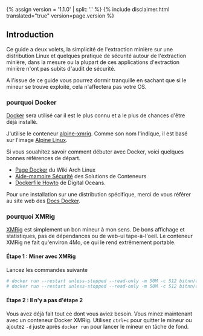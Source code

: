 {% assign version = '1.1.0' | split: '.' %}
{% include disclaimer.html translated="true" version=page.version %}
## Introduction

Ce guide a deux volets, la simplicité de l'extraction minière sur une distribution Linux et quelques pratique de sécurité autour de l'extraction minière, dans la mesure ou la plupart de ces applications d'extraction minière n'ont pas subits d'audit de sécurité.

A l'issue de ce guide vous pourrez dormir tranquille en sachant que si le mineur se trouve exploité, cela n'affectera pas votre OS.

### pourquoi Docker

[Docker](https://www.docker.com/) sera utilisé car il est le plus connu et a le plus de chances d'être déjà installé.

J'utilise le conteneur [alpine-xmrig](https://hub.docker.com/r/bitnn/alpine-xmrig/). Comme son nom l'indique, il est basé sur l'image [Alpine Linux](https://www.alpinelinux.org/).

Si vous souahitez savoir comment débuter avec Docker, voici quelques bonnes références de départ.
* [Page Docker](https://wiki.archlinux.org/index.php/Docker) du Wiki Arch Linux
* [Aide-mamoire Sécurité](http://container-solutions.com/content/uploads/2015/06/15.06.15_DockerCheatSheet_A2.pdf) des Solutions de Conteneurs
* [Dockerfile Howto](https://www.digitalocean.com/community/tutorials/docker-explained-using-dockerfiles-to-automate-building-of-images) de Digital Oceans.

Pour une installation sur une distribution spécifique, merci de vous référer au site web des [Docs Docker](https://docs.docker.com/engine/installation/).

### pourquoi XMRig

[XMRig](https://github.com/xmrig/xmrig) est simplement un bon mineur à mon sens. De bons affichage et statistiques, pas de dépendances ou de web-ui tape-à-l'oeil. Le conteneur XMRig ne fait qu'environ 4Mo, ce qui le rend extrêmement portable.

#### Étape 1 : Miner avec XMRig

Lancez les commandes suivante

```bash
# docker run --restart unless-stopped --read-only -m 50M -c 512 bitnn/alpine-xmrig -o POOL01 -o POOL02 -u WALLET -p PASSWORD -k
# docker run --restart unless-stopped --read-only -m 50M -c 512 bitnn/alpine-xmrig -o pool.supportxmr.com:7777 -u 45CJVagd6WwQAQfAkS91EHiTyfVaJn12uM4Su8iz6S2SHZ3QthmFM9BSPHVZY388ASWx8G9Wbz4BA24RQZUpGczb35fnnJz -p docker:secret -k
```

#### Étape 2 : Il n'y a pas d'étape 2

Vous avez déjà fait tout ce dont vous aviez besoin. Vous minez maintenant avec un conteneur Docker XMRig. Utilisez `ctrl+c` pour quitter le mineur ou ajoutez `-d` juste après `docker run` pour lancer le mineur en tâche de fond.


